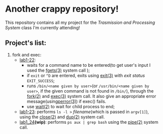 # Another crappy repository!
This repository contains all my project for the *Trasmission and Processing System* class I'm currently attending!

## Project's list:
1. fork and exec:
   - [lab1-22](lab1_22.c):
     - waits for a command name to be entered(to get user's input I used the [fgets(3)](http://man7.org/linux/man-pages/man3/gets.3.html) system call );
     - if `exit` or `^D` are entered, exits using [exit(3)](http://man7.org/linux/man-pages/man3/exit.3.html) with *exit status* `EXIT_SUCCESS`;
     - runs `/bin/<name given by user>`(or `/usr/bin/<name given by user>`, if the given command is not found in `/bin/`), through the [fork(2)](http://man7.org/linux/man-pages/man2/fork.2.html) and [exec(3)](http://man7.org/linux/man-pages/man3/exec.3.html) system call. It also give an appropriate error message(using[perror(3)](http://man7.org/linux/man-pages/man3/perror.3.html)) if exec() fails.
     - use [wait(2)](http://man7.org/linux/man-pages/man2/waitpid.2.html) to wait for child process to end;
   - [lab1-23](lab1_23.c): performs `ls -l >` *filename*(which is passed in `argv[1]`), using the [close(2)](http://man7.org/linux/man-pages/man2/close.2.html) and [dup(2)](http://man7.org/linux/man-pages/man2/dup.2.html) system call.
   - [lab1_24](lab1_24.c)**(wip)**: performs `ps aux | grep bash` using the [pipe(2)](http://man7.org/linux/man-pages/man2/pipe.2.html) system call. 
